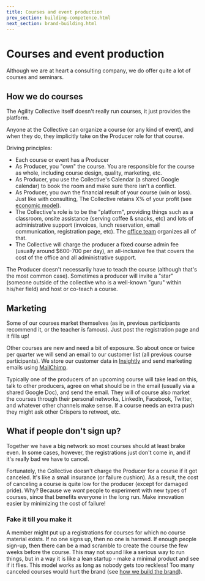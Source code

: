 ```yaml
---
title: Courses and event production
prev_section: building-competence.html
next_section: brand-building.html
---
```



Courses and event production
============================

Although we are at heart a consulting company, we do offer quite a lot of courses and seminars. 

How we do courses
-----------------

The Agility Collective itself doesn't really run courses, it just provides the platform.

Anyone at the Collective can organize a course (or any kind of event), and when they do, they implicitly take on the Producer role for that course.

Driving principles:

-   Each course or event has a Producer
-   As Producer, you "own" the course. You are responsible for the course as whole, including course design, quality, marketing, etc.
-   As Producer, you use the Collective's Calendar (a shared Google calendar) to book the room and make sure there isn't a conflict.
-   As Producer, you own the financial result of your course (win or loss). Just like with consulting, The Collective retains X% of your profit (see [economic model](economic-model.html)).
-   The Collective's role is to be the "platform", providing things such as a classroom, onsite assistance (serving coffee & snacks, etc) and lots of administrative support (invoices, lunch reservation, email communication, registration page, etc). The [office team](office-team.html) organizes all of that.
-   The Collective will charge the producer a fixed course admin fee (usually around $600-700 per day), an all-inclusive fee that covers the cost of the office and all administrative support.

The Producer doesn't necessarily have to teach the course (although that's the most common case). Sometimes a producer will invite a "star" (someone outside of the collective who is a well-known "guru" within his/her field) and host or co-teach a course.


Marketing
---------

Some of our courses market themselves (as in, previous participants recommend it, or the teacher is famous). Just post the registration page and it fills up!

Other courses are new and need a bit of exposure. So about once or twice per quarter we will send an email to our customer list (all previous course participants). We store our customer data in [Insightly](https://www.insightly.com) and send marketing emails using [MailChimp](http://mailchimp.com).

Typically one of the producers of an upcoming course will take lead on this, talk to other producers, agree on what should be in the email (usually via a shared Google Doc), and send the email. They will of course also market the courses through their personal networks, LinkedIn, Facebook, Twitter, and whatever other channels make sense. If a course needs an extra push they might ask other Crispers to retweet, etc.

What if people don't sign up?
-----------------------------

Together we have a  big network so most courses should at least brake even. In some cases, however, the registrations just don't come in, and if it's really bad we have to cancel.

Fortunately, the Collective doesn't charge the Producer for a course if it got canceled. It's like a small insurance (or failure cushion). As a result, the cost of canceling a course is quite low for the producer (except for damaged pride). Why? Because we *want* people to experiment with new types of courses, since that benefits everyone in the long run. Make innovation easier by minimizing the cost of failure!

### Fake it till you make it

A member might put up a registrations for courses for which no course material exists. If no one signs up, then no one is harmed. If enough people sign-up, then there can be a mad scramble to create the course the few weeks before the course. This may not sound like a serious way to run things, but in a way it is like a lean startup - make a minimal product and see if it flies. This model works as long as nobody gets too reckless! Too many canceled courses would hurt the brand (see [how we build the brand](brand-building)). 
